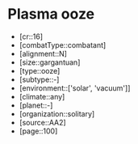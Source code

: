 
# Plasma ooze

- [cr::16]
- [combatType::combatant]
- [alignment::N]
- [size::gargantuan]
- [type::ooze]
- [subtype::-]
- [environment::['solar', 'vacuum']]
- [climate::any]
- [planet::-]
- [organization::solitary]
- [source::AA2]
- [page::100]
